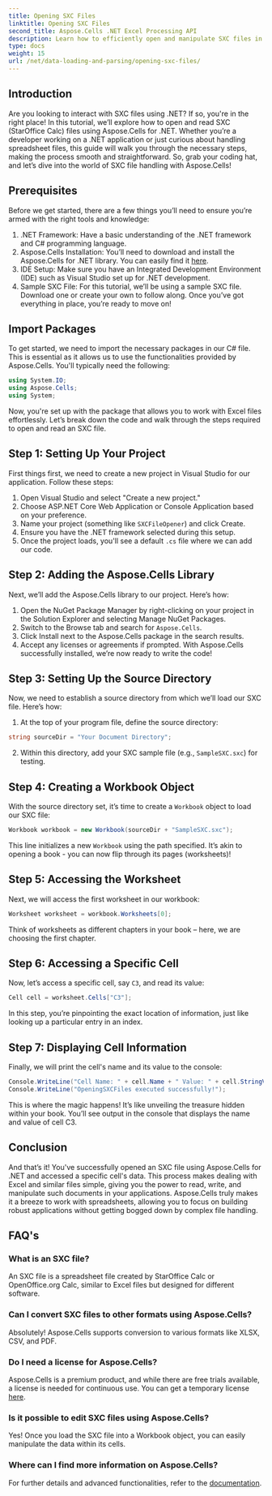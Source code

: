 ```yaml
---
title: Opening SXC Files
linktitle: Opening SXC Files
second_title: Aspose.Cells .NET Excel Processing API
description: Learn how to efficiently open and manipulate SXC files in .NET using Aspose.Cells. A step-by-step tutorial with code examples.
type: docs
weight: 15
url: /net/data-loading-and-parsing/opening-sxc-files/
---
```

## Introduction
Are you looking to interact with SXC files using .NET? If so, you're in the right place! In this tutorial, we’ll explore how to open and read SXC (StarOffice Calc) files using Aspose.Cells for .NET. Whether you’re a developer working on a .NET application or just curious about handling spreadsheet files, this guide will walk you through the necessary steps, making the process smooth and straightforward. 
So, grab your coding hat, and let’s dive into the world of SXC file handling with Aspose.Cells!
## Prerequisites
Before we get started, there are a few things you’ll need to ensure you’re armed with the right tools and knowledge:
1. .NET Framework: Have a basic understanding of the .NET framework and C# programming language.
2. Aspose.Cells Installation: You’ll need to download and install the Aspose.Cells for .NET library. You can easily find it [here](https://releases.aspose.com/cells/net/).
3. IDE Setup: Make sure you have an Integrated Development Environment (IDE) such as Visual Studio set up for .NET development.
4. Sample SXC File: For this tutorial, we’ll be using a sample SXC file. Download one or create your own to follow along.
Once you’ve got everything in place, you’re ready to move on!
## Import Packages
To get started, we need to import the necessary packages in our C# file. This is essential as it allows us to use the functionalities provided by Aspose.Cells. You'll typically need the following:
```csharp
using System.IO;
using Aspose.Cells;
using System;
```
Now, you're set up with the package that allows you to work with Excel files effortlessly. Let’s break down the code and walk through the steps required to open and read an SXC file.

## Step 1: Setting Up Your Project
First things first, we need to create a new project in Visual Studio for our application. Follow these steps:
1. Open Visual Studio and select "Create a new project."
2. Choose ASP.NET Core Web Application or Console Application based on your preference.
3. Name your project (something like `SXCFileOpener`) and click Create.
4. Ensure you have the .NET framework selected during this setup.
5. Once the project loads, you'll see a default `.cs` file where we can add our code.
## Step 2: Adding the Aspose.Cells Library
Next, we’ll add the Aspose.Cells library to our project. Here’s how:
1. Open the NuGet Package Manager by right-clicking on your project in the Solution Explorer and selecting Manage NuGet Packages.
2. Switch to the Browse tab and search for `Aspose.Cells`.
3. Click Install next to the Aspose.Cells package in the search results.
4. Accept any licenses or agreements if prompted.
With Aspose.Cells successfully installed, we’re now ready to write the code!
## Step 3: Setting Up the Source Directory
Now, we need to establish a source directory from which we’ll load our SXC file. Here’s how:
1. At the top of your program file, define the source directory:
```csharp
string sourceDir = "Your Document Directory";
```
2. Within this directory, add your SXC sample file (e.g., `SampleSXC.sxc`) for testing.
## Step 4: Creating a Workbook Object
With the source directory set, it’s time to create a `Workbook` object to load our SXC file:
```csharp
Workbook workbook = new Workbook(sourceDir + "SampleSXC.sxc");
```
This line initializes a new `Workbook` using the path specified. It’s akin to opening a book - you can now flip through its pages (worksheets)!
## Step 5: Accessing the Worksheet
Next, we will access the first worksheet in our workbook:
```csharp
Worksheet worksheet = workbook.Worksheets[0];
```
Think of worksheets as different chapters in your book – here, we are choosing the first chapter.
## Step 6: Accessing a Specific Cell
Now, let’s access a specific cell, say `C3`, and read its value:
```csharp
Cell cell = worksheet.Cells["C3"];
```
In this step, you’re pinpointing the exact location of information, just like looking up a particular entry in an index. 
## Step 7: Displaying Cell Information
Finally, we will print the cell's name and its value to the console:
```csharp
Console.WriteLine("Cell Name: " + cell.Name + " Value: " + cell.StringValue);
Console.WriteLine("OpeningSXCFiles executed successfully!");
```
This is where the magic happens! It’s like unveiling the treasure hidden within your book. You’ll see output in the console that displays the name and value of cell C3.

## Conclusion
And that’s it! You've successfully opened an SXC file using Aspose.Cells for .NET and accessed a specific cell's data. This process makes dealing with Excel and similar files simple, giving you the power to read, write, and manipulate such documents in your applications. 
Aspose.Cells truly makes it a breeze to work with spreadsheets, allowing you to focus on building robust applications without getting bogged down by complex file handling.
## FAQ's
### What is an SXC file?
An SXC file is a spreadsheet file created by StarOffice Calc or OpenOffice.org Calc, similar to Excel files but designed for different software.
### Can I convert SXC files to other formats using Aspose.Cells?
Absolutely! Aspose.Cells supports conversion to various formats like XLSX, CSV, and PDF.
### Do I need a license for Aspose.Cells?
Aspose.Cells is a premium product, and while there are free trials available, a license is needed for continuous use. You can get a temporary license [here](https://purchase.aspose.com/temporary-license/).
### Is it possible to edit SXC files using Aspose.Cells?
Yes! Once you load the SXC file into a Workbook object, you can easily manipulate the data within its cells.
### Where can I find more information on Aspose.Cells?
For further details and advanced functionalities, refer to the [documentation](https://reference.aspose.com/cells/net/).
